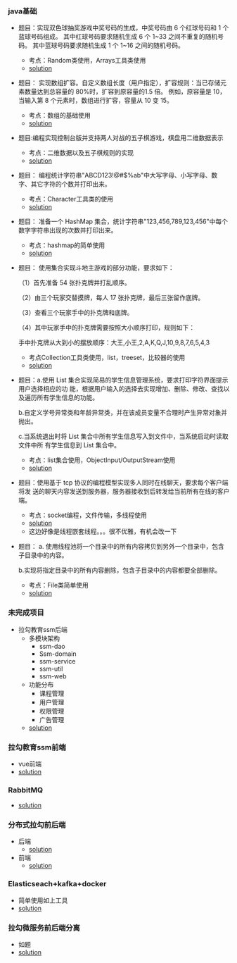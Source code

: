 ### java基础

+ 题目：实现双色球抽奖游戏中奖号码的生成，中奖号码由 6 个红球号码和 1 个蓝球号码组成。 其中红球号码要求随机生成 6 个 1~33 之间不重复的随机号码。 其中蓝球号码要求随机生成 1 个 1~16 之间的随机号码。 

  + 考点：Random类使用，Arrays工具类使用
  + <a href="https://github.com/Ivan-blade/lagou-homework/blob/Stage1-Module1/homework/test3.md">solution</a>

+ 题目： 实现数组扩容。自定义数组长度（用户指定），扩容规则：当已存储元素数量达到总容量的 80%时，扩容到原容量的1.5 倍。 例如，原容量是 10，当输入第 8 个元素时，数组进行扩容，容量从 10 变 15。

  + 考点：数组的基础使用
  + <a href="https://github.com/Ivan-blade/lagou-homework/blob/Stage1-Module1/homework/test4.md">solution</a>

+ 题目:编程实现控制台版并支持两人对战的五子棋游戏，棋盘用二维数据表示

  + 考点：二维数据以及五子棋规则的实现
  + <a href="https://github.com/Ivan-blade/lagou-homework/tree/Stage1-Module2/homework/backgammon/src/com/Ivan/homework1">solution</a>

+ 题目： 编程统计字符串"ABCD123!@#$%ab"中大写字母、小写字母、数字、其它字符的个数并打印出来。

  + 考点：Character工具类的使用
  + <a href="https://github.com/Ivan-blade/lagou-homework/blob/Stage1-Module3/homework/Stage1-Module3/src/com/Ivan/task01/TestMain.java">solution</a>

+ 题目： 准备一个 HashMap 集合，统计字符串"123,456,789,123,456"中每个数字字符串出现的次数并打印出来。

  + 考点：hashmap的简单使用
  + <a href="https://github.com/Ivan-blade/lagou-homework/blob/Stage1-Module3/homework/Stage1-Module3/src/com/Ivan/task03/TestMain.java">solution</a>

+ 题目： 使用集合实现斗地主游戏的部分功能，要求如下： 

   （1）首先准备 54 张扑克牌并打乱顺序。 

   （2）由三个玩家交替摸牌，每人 17 张扑克牌，最后三张留作底牌。 

   （3）查看三个玩家手中的扑克牌和底牌。 

   （4）其中玩家手中的扑克牌需要按照大小顺序打印，规则如下： 

    手中扑克牌从大到小的摆放顺序：大王,小王,2,A,K,Q,J,10,9,8,7,6,5,4,3

  + 考点Collection工具类使用，list，treeset，比较器的使用
  + <a href="https://github.com/Ivan-blade/lagou-homework/tree/Stage1-Module3/homework/Stage1-Module3/src/com/Ivan">solution</a>

+ 题目：a.使用 List 集合实现简易的学生信息管理系统，要求打印字符界面提示用户选择相应的功 能，根据用户输入的选择去实现增加、删除、修改、查找以及遍历所有学生信息的功能。

    b.自定义学号异常类和年龄异常类，并在该成员变量不合理时产生异常对象并抛出。 

    c.当系统退出时将 List 集合中所有学生信息写入到文件中，当系统启动时读取文件中所 有学生信息到 List 集合中。 

  + 考点：list集合使用，ObjectInput/OutputStream使用
  + <a href="https://github.com/Ivan-blade/lagou-homework/tree/Stage1-Module4/lagou-homework/Stage1-Module4/src/com/Ivan/task01">solution</a>

+ 题目：使用基于 tcp 协议的编程模型实现多人同时在线聊天，要求每个客户端将发 送的聊天内容发送到服务器，服务器接收到后转发给当前所有在线的客户端。

  + 考点：socket编程，文件传输，多线程使用
  + <a href="https://github.com/Ivan-blade/lagou-homework/tree/Stage1-Module4/lagou-homework/Stage1-Module4/src/com/Ivan/task05">solution</a>
  + 这边好像是线程嵌套线程。。。很不优雅，有机会改一下

+ 题目：  a. 使用线程池将一个目录中的所有内容拷贝到另外一个目录中，包含子目录中的内容。

    b.实现将指定目录中的所有内容删除，包含子目录中的内容都要全部删除。 

  +  考点：File类简单使用
  + <a href="https://github.com/Ivan-blade/lagou-homework/blob/Stage1-Module4/lagou-homework/Stage1-Module4/src/com/Ivan/task02/Test.java">solution</a>

### 未完成项目

+ 拉勾教育ssm后端
  + 多模块架构
    + ssm-dao
    + Ssm-domain
    + ssm-service
    + ssm-util
    + ssm-web
  + 功能分布
    + 课程管理
    + 用户管理
    + 权限管理
    + 广告管理
  + <a href="https://gitee.com/ivanblade/lagou-homework/tree/Stage6-Module4/">solution</a>

### 拉勾教育ssm前端

+ vue前端
+ <a href="https://gitee.com/ivanblade/lagou-homework/tree/Stage6-Module5/">solution</a>

### RabbitMQ

+ <a href="https://github.com/Ivan-blade/ProjectDemo/tree/master/rabbitMQ">solution</a>

### 分布式拉勾前后端

+ 后端
  + <a href="https://gitee.com/ivanblade/lagou-homework/tree/Stage8-Module1/">solution</a>
+ 前端
  + <a href="https://gitee.com/ivanblade/lagou-homework/tree/Stage8-Module2/">solution</a>

### Elasticseach+kafka+docker

+ 简单使用如上工具
+ <a href="https://gitee.com/ivanblade/lagou-homework/tree/Stage9-Module2/">solution</a>

### 拉勾微服务前后端分离

+ 如题
+ <a href="https://gitee.com/ivanblade/lagou-homework/tree/Stage9-Module2/">solution</a>

